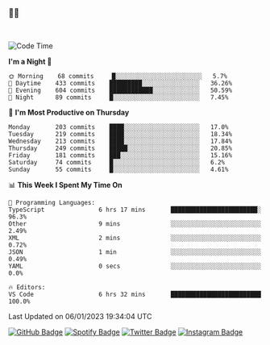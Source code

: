 ### 🤙🍺

<!-- <a href="https://github-readme-stats.vercel.app/api?username=hzak2xx&count_private=true&show_icons=true&theme=dracula">
  <img align="center" src="https://github-readme-stats.vercel.app/api?username=hzak2xx&count_private=true&show_icons=true&theme=dracula" />
</a>
</br> -->
</br>

<!--START_SECTION:waka-->
![Code Time](http://img.shields.io/badge/Code%20Time-2%2C098%20hrs%2049%20mins-blue)

**I'm a Night 🦉** 

```text
🌞 Morning    68 commits     █░░░░░░░░░░░░░░░░░░░░░░░░   5.7% 
🌆 Daytime    433 commits    █████████░░░░░░░░░░░░░░░░   36.26% 
🌃 Evening    604 commits    ████████████░░░░░░░░░░░░░   50.59% 
🌙 Night      89 commits     █░░░░░░░░░░░░░░░░░░░░░░░░   7.45%

```
📅 **I'm Most Productive on Thursday** 

```text
Monday       203 commits    ████░░░░░░░░░░░░░░░░░░░░░   17.0% 
Tuesday      219 commits    ████░░░░░░░░░░░░░░░░░░░░░   18.34% 
Wednesday    213 commits    ████░░░░░░░░░░░░░░░░░░░░░   17.84% 
Thursday     249 commits    █████░░░░░░░░░░░░░░░░░░░░   20.85% 
Friday       181 commits    ███░░░░░░░░░░░░░░░░░░░░░░   15.16% 
Saturday     74 commits     █░░░░░░░░░░░░░░░░░░░░░░░░   6.2% 
Sunday       55 commits     █░░░░░░░░░░░░░░░░░░░░░░░░   4.61%

```


📊 **This Week I Spent My Time On** 

```text
💬 Programming Languages: 
TypeScript               6 hrs 17 mins       ████████████████████████░   96.3% 
Other                    9 mins              ░░░░░░░░░░░░░░░░░░░░░░░░░   2.49% 
XML                      2 mins              ░░░░░░░░░░░░░░░░░░░░░░░░░   0.72% 
JSON                     1 min               ░░░░░░░░░░░░░░░░░░░░░░░░░   0.49% 
YAML                     0 secs              ░░░░░░░░░░░░░░░░░░░░░░░░░   0.0%

🔥 Editors: 
VS Code                  6 hrs 32 mins       █████████████████████████   100.0%

```


 Last Updated on 06/01/2023 19:34:04 UTC
<!--END_SECTION:waka-->

[![GitHub Badge](https://img.shields.io/badge/GitHub-100000?style=for-the-badge&logo=github&logoColor=white)](https://github.com/hzak2xx)
[![Spotify Badge](https://img.shields.io/badge/Spotify-1ED760?&style=for-the-badge&logo=spotify&logoColor=white)](https://open.spotify.com/user/uf90s6sbbh75a1mt44clkhkvf)
[![Twitter Badge](https://img.shields.io/badge/Twitter-1DA1F2?style=for-the-badge&logo=twitter&logoColor=white)](https://twitter.com/hzak2xx)
[![Instagram Badge](https://img.shields.io/badge/Instagram-E4405F?style=for-the-badge&logo=instagram&logoColor=white)](https://www.instagram.com/hzak2xx/)
